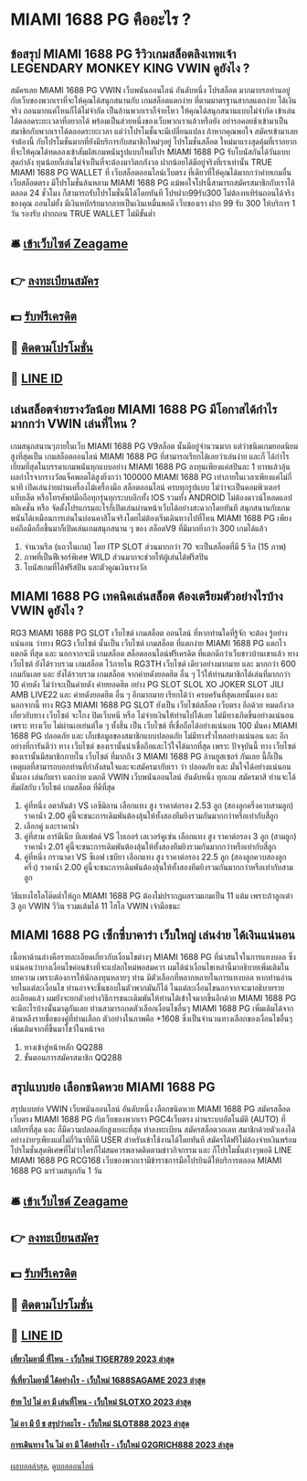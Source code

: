 # MIAMI 1688 PG คืออะไร ?
## ข้อสรุป MIAMI 1688 PG รีวิวเกมสล็อตลิงเทพเจ้า LEGENDARY MONKEY KING VWIN ดูยังไง ?
สมัครเลย MIAMI 1688 PG VWIN เว็บพนันออนไลน์ อันดับหนึ่ง โปรสล็อต มากมายรอท่านอยู่ กับเว็บของพวกเราที่จะให้คุณได้สนุกสนานกับ เกมสล็อตแตกง่าย ที่ตามมาตรฐานสากลแตกง่าย ได้เงินจริง ถอนมากแค่ไหนก็ได้ไม่จำกัด เป็นล้านพวกเราก็จ่ายไหว ให้คุณได้สนุกสนานแบบไม่จำกัด เข้าเล่นได้ตลอดระยะเวลาที่อยากได้ พร้อมเป็นส่วยหนึ่งของเว็บพวกเราแล้วหรือยัง อย่ารอคอยช้าเข้ามาเป็นสมาชิกกับพวกเราได้ตลอดระยะเวลา แต่ว่าโปรโมชั้นจะมีเปลี่ยนแปลง ถ้าหากคุณพอใจ สมัครเข้ามาเลยจำต้องนี้ กับโปรโมชั่นมากที่ยังมีบริการกับสมาชิกใหม่ๆอยู่
โปรโมชั่นสล็อต ใหม่มาแรงสุดคุ้มที่เราอยากที่จะให้คุณได้ทดลองเข้าสัมผัสเกมพนันรูปแบบใหม่โปร MIAMI 1688 PG รับโบนัสกันได้วันแบบสุดกำลัง ทุนน้อยก็เล่นไม่จำเป็นที่จะต้องมาวิตกกังวล ฝากน้อยได้มีอยู่จริงที่เราเท่านั้น TRUE MIAMI 1688 PG WALLET ที่ เว็บสล็อตออนไลน์เว็บตรง ที่เดียวที่ให้คุณได้มากกว่าค่ายเกมอื่น เว็บสล็อตตรง มีโปรโมชั่นล้นหลาม MIAMI 1688 PG แม้พอใจโปรนี้สามารถสมัครสมาชิกกับเราได้ตลอด 24 ชั่วโมง ก็สามารถรับโปรโมชั่นนี้ได้โดยทันที โปรฝาก99รับ300 ไม่ต้องทเทิร์นถอนได้จริงของคุณ ถอนไม่ยั้ง มีเงินหบักร้ยมากลายเป็นเงินเหมื่นพอดี เว็บของเรา ฝาก 99 รับ 300 ให้บริการ 1 วัน รองรับ ฝากถอน TRUE WALLET ไม่มีขั้นต่ำ

## 🛎 [เข้าเว็บไซต์ Zeagame](https://bit.ly/3SdLNi2)
## 👉 [ลงทะเบียนสมัคร](https://bit.ly/3SdLNi2)
## 💵 [รับฟรีเครดิต](https://bit.ly/3dyRKHj)
## 👑 [ติดตามโปรโมชั่น](https://bit.ly/3dyRKHj)
## 📱 [LINE ID](https://bit.ly/3dyRKHj)

## เล่นสล็อตจ่ายรางวัลน้อย MIAMI 1688 PG มีโอกาสได้กำไรมากกว่า VWIN เล่นที่ไหน ?
เกมสนุกสนานๆภายในเว็บ MIAMI 1688 PG V9สล็อต นั้นมีอยู่จำนวนมาก แต่ว่าชนิดเกมยอดนิยมสูงที่สุดเป็น เกมสล็อตออนไลน์ MIAMI 1688 PG ที่สามารถเรียกได้เลยว่าเล่นง่าย และก็ ได้กำไรเยี่ยมที่สุดในบรรดาเกมพนันทุกแบบอย่าง MIAMI 1688 PG ลงทุนเพียงแค่สปินละ 1 บาทแล้วลุ้นผลกำไรจากรางวัลแจ็คพอตได้สูงยิ่งกว่า 100000 MIAMI 1688 PG เท่าภายในเวลาเพียงแค่ไม่กี่นาที เปิดเล่นง่ายผ่านเครื่องไม้เครื่องมือ สล็อตออนไลน์ ครบทุกรูปแบบ ไม่ว่าจะเป็นคอมพิวเตอร์ แท็บเล็ต หรือโทรศัพท์มือถือทุกรุ่นทุกระบบอีกทั้ง IOS รวมทั้ง ANDROID ไม่ต้องดาวน์โหลดแอปพลิเคชั่น หรือ จัดตั้งโปรแกรมอะไรก็เปิดเล่นผ่านหน้าเว็บได้อย่างสะดวกโดยทันที สนุกสนานกับเกมพนันได้เหมือนการเล่นในบ่อนคาสิโนจริงโดยไม่ต้องเริ่มเดินทางไปที่ไหน MIAMI 1688 PG เพียงแค่ถือมือถือขึ้นมาก็เปิดเล่นเกมสนุกสนาน ๆ ของ สล็อตV9 ที่มีมากยิ่งกว่า 300 เกมได้แล้ว
1. จำนวนรีล (แถวในเกม) โดย ITP SLOT ส่วนมากกว่า 70 จะเป็นสล็อตที่มี 5 รีล (15 ภาพ)
2. ภาพที่เป็นฟีเจอร์พิเศษ WILD ส่วนมากจะช่วยให้ผู้เล่นได้ฟรีสปิน
3. โบนัสเกมที่ได้ฟรีสปิน และตัวคูณเงินรางวัล

## MIAMI 1688 PG เทคนิคเล่นสล็อต ต้องเตรียมตัวอย่างไรบ้าง VWIN ดูยังไง ?
RG3 MIAMI 1688 PG SLOT เว็บไซต์ เกมสล็อต ออนไลน์ ที่หากท่านใดที่รู้จัก จะต้อง รู้อย่างแน่นอน ว่าทาง RG3 เว็บไซต์ นั้นเป็น เว็บไซต์ เกมสล็อต ที่แตกง่าย MIAMI 1688 PG แตกไว แตกดี ที่สุด และ นอกจากจะมี เกมสล็อต สล็อตออนไลน์ฟรีเครดิต ที่แตกดีกว่าเว็บชาวบ้านเขาแล้ว ทาง เว็บไซต์ ยังได้รวบรวม เกมสล็อต ไว้ภายใน RG3TH เว็บไซต์ เดียวอย่างมากมาย และ มากกว่า 600 เกมกันเลย และ ยังได้รวบรวม เกมสล็อต จากค่ายดังยอดฮิต อื่น ๆ ไว้ให้ท่านสมาชิกได้เล่นที่มากกว่า 10 ค่ายดัง ไม่ว่าจะเป็นค่ายดัง ค่ายยอดฮิต อย่าง PG SLOT SLOL XO JOKER SLOT JILI AMB LIVE22 และ ค่ายดังยอดฮิต อื่น ๆ อีกมากมาย เรียกได้ว่า ครบครันที่สุดเลยนั้นเอง และ นอกจากนี้ ทาง RG3 MIAMI 1688 PG SLOT ยังเป็น เว็บไซต์สล็อต เว็บตรง อีกด้วย หมดกังวลเกี่ยวกับทาง เว็บไซต์ จะโกง ปิดเว็บหนี หรือ ไม่จ่ายเงินให้ท่านไปได้เลย ไม่มีทางเกิดขึ้นอย่างแน่นอน เพราะ ทางเว็บ ไม่ผ่านเอเย่นต์ใด ๆ ทั้งสิ้น เป็น เว็บไซต์ ที่เชื่อถือได้อย่างแน่นอน 100 มั่นคง MIAMI 1688 PG ปลอดภัย และ เก็บข้อมูลของสมาชิกแบบปลอดภัย ไม่มีทางรั่วไหลอย่างแน่นอน และ อีกอย่างที่การันตีว่า ทาง เว็บไซต์ ของเรานั้นน่าเชื่อถือและไว้ใจได้มากที่สุด เพราะ ปัจจุบันนี้ ทาง เว็บไซต์ ของเรานั้นมีสมาชิกภายใน เว็บไซต์ ที่มากถึง 3 MIAMI 1688 PG ล้านยูสเซอร์ กันเลย นี้ก็เป็นเหตุผลที่สามารถบอกท่านที่กำลังสนใจและจะสมัครมากับเรา ว่า ปลอดภัย และ มั่นใจได้อย่างแน่นอน นั้นเอง เล่นกับเรา แตกง่าย แตกดี VWIN เว็บพนันออนไลน์ อันดับหนึ่ง ทุกเกม สมัครมาสิ ท่านจะได้สัมผัสกับ เว็บไซต์ เกมสล็อต ที่ดีที่สุด
1. คู่ที่หนึ่ง อตาลันต้า VS เอซีมิลาน เลือกแทง สูง ราคาต่อรอง 2.53 ลูก (สองลูกครึ่งควบสามลูก) ราคาน้ำ 2.00 คู่นี้จะชนะการเดิมพันต้องลุ้นให้ทั้งสองทีมยิงรวมกันมากกว่าหรือเท่ากับสี่ลูก
2. เลือกคู่ และราคาน้ำ
3. คู่ที่สาม อาร์มีเนีย บีเลเฟลด์ VS ไบเออร์ เลเวอร์คูเซ่น เลือกแทง สูง ราคาต่อรอง 3 ลูก (สามลูก) ราคาน้ำ 2.01 คู่นี้จะชนะการเดิมพันต้องลุ้นให้ทั้งสองทีมยิงรวมกันมากกว่าหรือเท่ากับสี่ลูก
4. คู่ที่หนึ่ง กรานาดา VS ซีเอฟ เซบียา เลือกแทง สูง ราคาต่อรอง 22.5 ลูก (สองลูกควบสองลูกครึ่ง) ราคาน้ำ 2.00 คู่นี้จะชนะการเดิมพันต้องลุ้นให้ทั้งสองทีมยิงรวมกันมากกว่าหรือเท่ากับสามลูก

วิธีแทงไฮโลโต๊ดต่ำให้ถูก MIAMI 1688 PG ต้องไม่ปรากฏผลรวมเกมเป็น 11 แต้ม เพราะถ้าลูกเต๋า 3 ลูก VWIN วีวิน รวมแต้มได้ 11 ไฮโล VWIN เจ้ามือชนะ

## MIAMI 1688 PG เซ็กซี่บาคาร่า เว็บใหญ่ เล่นง่าย ได้เงินแน่นอน
เนื้อหาด้านล่างคือรายละเอียดเกี่ยวกับเงื่อนไขต่างๆ MIAMI 1688 PG ที่น่าสนใจในการแทงบอล ซึ่งแน่นอนว่าบางเงื่อนไขค่อนข้างที่จะแปลกใหม่พอสมควร ผมได้นำเงื่อนไขเหล่านี้มาอธิบายเพิ่มเติมในบทความ เพราะต้องการให้นักลงทุนหลายๆ ท่าน มีตัวเลือกที่หลากหลายในการแทงบอล หากท่านอ่านจบในแต่ละเงื่อนไข ท่านอาจจะชื่นชอบในตัวพวกมันก็ได้ ในแต่ละเงื่อนไขนอกจากจะมาอธิบายรายละเอียดแล้ว ผมยังจะยกตัวอย่างวิธีการชนะเดิมพันให้ท่านได้เข้าใจมากขึ้นอีกด้วย MIAMI 1688 PG จะมีอะไรบ้างนั้นมาดูกันเลย
ท่านสามารถกดตัวเลือกเงื่อนไขอื่นๆ MIAMI 1688 PG เพิ่มเติมได้จากด้านหลีงรายชื่อของคู่ที่ท่านเลือก ตัวอย่างในภาพคือ +1608 ซึ่งเป็นจำนวนทางเลือกของเงื่อนไขอื่นๆ เพิ่มเติมจากที่ขึ้นมาโชว์ในหน้าจอ
1. ทางเข้าสู่หน้าหลัก QQ288
2. ขั้นตอนการสมัครสมาชิก QQ288

## สรุปแบบย่อ เลือกชนิดหวย MIAMI 1688 PG
สรุปแบบย่อ VWIN เว็บพนันออนไลน์ อันดับหนึ่ง เลือกชนิดหวย MIAMI 1688 PG สมัครสล็อตเว็บตรง MIAMI 1688 PG กับเว็บของพวกเรา PGC4เว็บตรง ผ่านระบบอัตโนมัติ (AUTO) ที่เสถียรที่สุด และ ก็มีความปลอดภัยสูงเยอะที่สุด ทำลงทะเบียน สมัครสล็อตวอเลท สมาชิกด้วยตัวเองได้อย่างง่ายๆเพียงแต่ไม่กี่วินาทีก็มี USER สำหรับเข้าใช้งานได้โดยทันที สมัครได้ฟรีไม่ต้องจ่ายเงินพร้อมโปรโมชั่นสุดพิเศษที่ไม่ว่าใครก็ไม่สมควรพลาดติดตามข่าวกิจกรรม และ ก็โปรโมชั่นต่างๆพอดี LINE MIAMI 1688 PG RCG168 เว็บของพวกเรามีข้าราชการมือโปรยินดีให้บริการตลอด MIAMI 1688 PG มาร่วมสนุกกัน 1 วัน

## 🛎 [เข้าเว็บไซต์ Zeagame](https://bit.ly/3SdLNi2)
## 👉 [ลงทะเบียนสมัคร](https://bit.ly/3SdLNi2)
## 💵 [รับฟรีเครดิต](https://bit.ly/3dyRKHj)
## 👑 [ติดตามโปรโมชั่น](https://bit.ly/3dyRKHj)
## 📱 [LINE ID](https://bit.ly/3dyRKHj)

#### [เที่ยวไมอามี่ ที่ไหน - เว็บใหม่ TIGER789 2023 ล่าสุด](https://atom.io/themes/เที่ยวไมอามี่%20ที่ไหน%20-%20เว็บใหม่%20tiger789%202023%20ล่าสุด)
#### [ที่เที่ยวไมอามี่ ได้อย่างไร - เว็บใหม่ 1688SAGAME 2023 ล่าสุด](https://atom.io/themes/ที่เที่ยวไมอามี่%20ได้อย่างไร%20-%20เว็บใหม่%201688sagame%202023%20ล่าสุด)
#### [ย้าย ไป ไม่ อา มี เล่นที่ไหน - เว็บใหม่ SLOTXO 2023 ล่าสุด](https://atom.io/themes/ย้าย%20ไป%20ไม่%20อา%20มี%20เล่นที่ไหน%20-%20เว็บใหม่%20slotxo%202023%20ล่าสุด)
#### [ไม่ อา มี บี ช สรุปว่าอะไร - เว็บใหม่ SLOT888 2023 ล่าสุด](https://atom.io/themes/ไม่%20อา%20มี%20บี%20ช%20สรุปว่าอะไร%20-%20เว็บใหม่%20slot888%202023%20ล่าสุด)
#### [การเดินทาง ใน ไม่ อา มี ได้อย่างไร - เว็บใหม่ G2GRICH888 2023 ล่าสุด](https://atom.io/themes/การเดินทาง%20ใน%20ไม่%20อา%20มี%20ได้อย่างไร%20-%20เว็บใหม่%20g2grich888%202023%20ล่าสุด)

[ผลบอลล่าสุด](https://siamsport.tv "ผลบอลล่าสุด"), [ดูบอลออนไลน์](https://siamsport.tv/ดูบอลสด "ดูบอลออนไลน์")